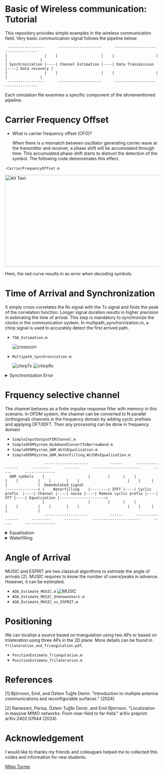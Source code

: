 # Basic of Wireless communication: Tutorial
This repository provides simple examples in the wireless communication field. Very basic communication signal follows the pipeline below:
```
 -----------------      --------------------      -------------------      ---------------
|                 |    |                    |    |                   |    |               |
| Synchronization |----| Channel Estimation |----| Data Transmission |----| Data recovery |
|                 |    |                    |    |                   |    |               |
 -----------------      --------------------      -------------------      ---------------

```
Each simulation file examines a specific component of the aforementioned pipeline.

# Carrier Frequency Offset
- What is carrier frequency offset (CFO)?

  When there is a mismatch between oscillator generating carrier wave at the transmitter and receiver, a phase shift will be accumulated through time. This accumulated phase shift starts to distruct the detection of the symbol. The following code demonstrates this effect.

-`CarrierFrequencyOffset.m`

<img src="https://github.com/barbaalba/Basic_of_Wireless_communication_Tutorial/blob/main/Images/CFO_error.jpg" alt="Alt Text" width="600" height="300">

  Here, the red curve results in an error when decoding symbols. 
  
# Time of Arrival and Synchronization
It simply cross-correlates the Rx signal with the Tx signal and finds the peak of the correlation function. Longer signal duration results in higher precision in estimating the time of arrival. This step is mandatory to synchronize the clocks in the communication system. In multipath_synchornization.m, a chirp signal is used to accurately detect the first arrived path.

- `TOA_Estimation.m`
  
  ![crosscorr](Images/CorrSimple.jpg)
  
- `Multipath_Synchronization.m`
  
  ![chirpTx](Images/ChripMultipathTx.jpg)
  ![chirpRx](Images/ChripMultipathRx.jpg)

<details>
 <summary> Synchronization Error </summary>
  If the transmitter and receiver are not synchronized, the receiver can not correctly demodulate the signal. The following code demonstrates this phenomenon:
 
  - `SynchronizationError.m`
</details>
  
# Frquency selective channel
The channel behaves as a finite impulse response filter with memory in this scenario. In OFDM system, the channel can be converted to N parallel (orthogonal) channels in the frequency domain by adding cyclic prefixes and applying DFT/IDFT. Then any processing can be done in frequency domain 
- `SimpleInputOutputFIRChannel.m`
- `SimpleOFDMSystem_WidebandConvertToNarrowBand.m`
- `SimpleOFDMSystem_QAM_WithEqualization.m`
- `SimpleOFDMSystem_QAM_WaterFilling_WithRxEqualization.m`
```
                  --------------------          ------      ----------------      ---------      -------      ----------------------      -----      --------------
  QAM symbols    |                    |        |      |    |                |    |         |    |       |    |                      |    |     |    |              |  Demodulated signal
---------------> |    Waterfilling    |--------| IFFT |----| Cyclic prefix  |----| Channel |----| noise |----| Remove cyclic prefix |----| FFT |----| Equalization |--------------------->
                 |                    |        |      |    |                |    |         |    |       |    |                      |    |     |    |              |
                  --------------------          ------      ----------------      ---------      -------      ----------------------      -----      --------------
```
<details>
  <summary> Equalization</summary>
  
  - Zero-Forcing: It inverses the channel effect such that the combined effect of the channel and equalizer leads to the identity operation (interference cancellation). However, it does not account for possible noise amplification. It is effective when the channel matrix is full-rank. The noise amplification happens when the channel is in deep fade where the singular value of channel matrix **H** is low, resulting in large element values of the inverted matrix. 
    
  - Matched Filtering: Maximize the SNR, but it does not consider the possible interference.

  - Minimum Mean Squared Error: It is balancing MF and ZF. In high SNR, it converges to ZF; in low interference, it converges to MF. The derivation of MMSE equalizer is detailed in `Complex_derivative_and_MMSE.pdf`
    
      - **NOTE:** Adding noise power inside the inversion operation suppresses the noise if the channel is in deep fade.
</details>

<details>
  <summary> Waterfilling </summary>
  
- `waterfilling.m` compute assigned power using bisection 
  
- `functionwaterfilling.m` follows the approach explained in [1, section 3.4]
</details>

# Angle of Arrival 
MUSIC and ESPRIT are two classical algorithms to estimate the angle of arrivals [2]. MUSIC requires to know the number of users/peaks in advance. However, it can be estimated.
- `AOA_Estimate_MUSIC.m`
  ![MUSIC](Images/MUSICSpectrum.jpg)
- `AOA_Estimate_MUSIC_UnknownUsers.m`
- `AOA_Estimate_MUSIC_vs_ESPRIT.m`

# Positioning
We can localize a source based on triangulation using two APs or based on trilateration using three APs in the 2D plane. More details can be found in `Trilateration_and_Triangulation.pdf`.
- `PositionEstimate_Triangulation.m`
- `PositionEstimate_Trilateration.m`

  
# References
[1] Björnson, Emil, and Özlem Tuğfe Demir. "Introduction to multiple antenna communications and reconfigurable surfaces." (2024). 

[2] Ramezani, Parisa, Özlem Tuğfe Demir, and Emil Björnson. "Localization in massive MIMO networks: From near-field to far-field." arXiv preprint arXiv:2402.07644 (2024).

# Acknowledgement
I would like to thanks my friends and colleagues helped me to collected this codes and information for new students. 

[Miles Turner](https://www.deib.polimi.it/ita/personale/dettagli/1690964)
